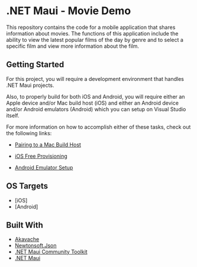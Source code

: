 # .NET Maui - Movie Demo 

This repository contains the code for a mobile application that shares information about movies. The functions of this application include the ability to view the latest popular films of the day by genre and to select a specific film and view more information about the film.

## Getting Started

For this project, you will require a development environment that handles .NET Maui projects. 

Also, to properly build for both iOS and Android, you will require either an Apple device and/or Mac build host (iOS) and either an Android device and/or Android emulators (Android) which you can setup on Visual Studio itself. 

For more information on how to accomplish either of these tasks, check out the following links:

* [Pairing to a Mac Build Host](https://docs.microsoft.com/en-us/xamarin/ios/get-started/installation/windows/connecting-to-mac/)
* [iOS Free Provisioning](https://docs.microsoft.com/en-us/xamarin/ios/get-started/installation/device-provisioning/free-provisioning?tabs=macos)

* [Android Emulator Setup](https://docs.microsoft.com/en-us/xamarin/android/get-started/installation/android-emulator/)

## OS Targets

* [iOS]
* [Android]

## Built With

* [Akavache](https://www.nuget.org/packages/akavache/)
* [Newtonsoft.Json](https://www.nuget.org/packages/Newtonsoft.Json/)
* [.NET Maui Community Toolkit](https://www.nuget.org/packages/CommunityToolkit.Maui)
* [.NET Maui](https://www.nuget.org/packages/Microsoft.Maui.Core)
